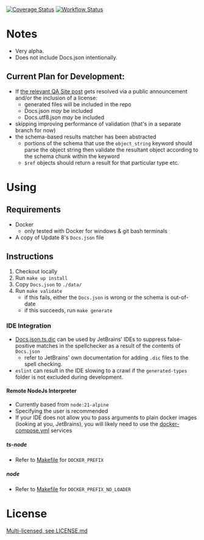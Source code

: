 [![Coverage Status](https://coveralls.io/repos/github/Satisfactory-Clips-Archive/Docs.json.ts/badge.svg?branch=unify-typed_string-types)](https://coveralls.io/github/Satisfactory-Clips-Archive/Docs.json.ts?branch=unify-typed_string-types)
[![Workflow Status](https://github.com/Satisfactory-Clips-Archive/Docs.json.ts/actions/workflows/node.js.yml/badge.svg?branch=unify-typed_string-types)](https://github.com/Satisfactory-Clips-Archive/Docs.json.ts/actions/workflows/node.js.yml?query=branch%3Aunify-typed_string-types)

# Notes

-   Very alpha.
-   Does not include Docs.json intentionally.

## Current Plan for Development:

-   If [the relevant QA Site post](https://questions.satisfactorygame.com/post/65e5367dcd33105bd53f931f) gets resolved via a public announcement and/or the inclusion of a license:
    -   generated files will be included in the repo
    -   Docs.json _may_ be included
    -   Docs.utf8.json _may_ be included
-   skipping improving performance of validation (that's in a separate branch for now)
-   the schema-based results matcher has been abstracted
    -   portions of the schema that use the `object_string` keyword should parse the object string then validate the resultant object according to the schema chunk within the keyword
    -   `$ref` objects should return a result for that particular type etc.

# Using

## Requirements

-   Docker
    -   only tested with Docker for windows & git bash terminals
-   A copy of Update 8's `Docs.json` file

## Instructions

1. Checkout locally
2. Run `make up install`
3. Copy `Docs.json` to `./data/`
4. Run `make validate`
    - if this fails, either the `Docs.json` is wrong or the schema is out-of-date
    - if this succeeds, run `make generate`

### IDE Integration

-   [Docs.json.ts.dic](Docs.json.ts.dic) can be used by JetBrains' IDEs to suppress false-positive matches in the spellchecker as a result of the contents of `Docs.json`
    -   refer to JetBrains' own documentation for adding `.dic` files to the spell checking.
-   `eslint` can result in the IDE slowing to a crawl if the `generated-types` folder is not excluded during development.

#### Remote NodeJs Interpreter
-	Currently based from `node:21-alpine`
-	Specifying the user is recommended
-   If your IDE does not allow you to pass arguments to plain docker images (looking at you, JetBrains), you will likely need to use the [docker-compose.yml](docker-compose.yml) services

##### ts-node
-	Refer to [Makefile](Makefile) for `DOCKER_PREFIX`

##### node
-	Refer to [Makefile](Makefile) for `DOCKER_PREFIX_NO_LOADER`

# License

[Multi-licensed, see LICENSE.md](LICENSE.md)
